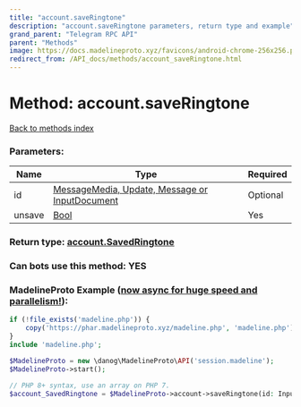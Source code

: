 ```yaml
---
title: "account.saveRingtone"
description: "account.saveRingtone parameters, return type and example"
grand_parent: "Telegram RPC API"
parent: "Methods"
image: https://docs.madelineproto.xyz/favicons/android-chrome-256x256.png
redirect_from: /API_docs/methods/account_saveRingtone.html
---
```

# Method: account.saveRingtone
[Back to methods index](index.html)



### Parameters:

| Name     |    Type       | Required |
|----------|---------------|----------|
|id|[MessageMedia, Update, Message or InputDocument](/API_docs/types/InputDocument.html) | Optional|
|unsave|[Bool](/API_docs/types/Bool.html) | Yes|


### Return type: [account.SavedRingtone](/API_docs/types/account.SavedRingtone.html)

### Can bots use this method: **YES**


### MadelineProto Example ([now async for huge speed and parallelism!](https://docs.madelineproto.xyz/docs/ASYNC.html)):


```php
if (!file_exists('madeline.php')) {
    copy('https://phar.madelineproto.xyz/madeline.php', 'madeline.php');
}
include 'madeline.php';

$MadelineProto = new \danog\MadelineProto\API('session.madeline');
$MadelineProto->start();

// PHP 8+ syntax, use an array on PHP 7.
$account_SavedRingtone = $MadelineProto->account->saveRingtone(id: InputDocument, unsave: Bool, );
```


